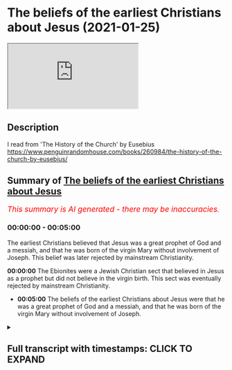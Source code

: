 # The beliefs of the earliest Christians about Jesus (2021-01-25)

<iframe loading='lazy' src='https://www.youtube.com/embed/K51AcZBWS68'></iframe>

## Description

I read from 'The History of the Church' by Eusebius 
https://www.penguinrandomhouse.com/books/260984/the-history-of-the-church-by-eusebius/

## Summary of [The beliefs of the earliest Christians about Jesus](https://www.youtube.com/watch?v=K51AcZBWS68)


*<span style="color:red; font-size:125%">This summary is AI generated - there may be inaccuracies</span>. [](/)*

### <a onclick="modifyYTiframeseektime('0')">00:00:00</a> - <a onclick="modifyYTiframeseektime('300')">00:05:00</a>

The earliest Christians believed that Jesus was a great prophet of God and a messiah, and that he was born of the virgin Mary without involvement of Joseph. This belief was later rejected by mainstream Christianity.

**<a onclick="modifyYTiframeseektime('0')">00:00:00</a>** The Ebionites were a Jewish Christian sect that believed in Jesus as a prophet but did not believe in the virgin birth. This sect was eventually rejected by mainstream Christianity.
* **<a onclick="modifyYTiframeseektime('300')">00:05:00</a>** The beliefs of the earliest Christians about Jesus were that he was a great prophet of God and a messiah, and that he was born of the virgin Mary without involvement of Joseph.

<details><summary><h2>Full transcript with timestamps: CLICK TO EXPAND</h2></summary>

<a onclick="modifyYTiframeseektime('0')">0:00:00</a> i just wanted to make a brief video in response 
to some claims by prominent christian apologists    
<a onclick="modifyYTiframeseektime('7')">0:00:07</a> and polemicists online that the early jewish 
christian sects the ebionites as they're called uh    
<a onclick="modifyYTiframeseektime('16')">0:00:16</a> did not believe in the virgin birth 
now why does this matter because    
<a onclick="modifyYTiframeseektime('20')">0:00:20</a> the early the earliest christians were jewish 
christians and they had beliefs about jesus    
<a onclick="modifyYTiframeseektime('26')">0:00:26</a> and about the jewish law and so on which are 
quite different from later christian orthodoxy    
<a onclick="modifyYTiframeseektime('32')">0:00:32</a> certainly different from paul's ideas which became 
dominant in the second century onwards up to today    
<a onclick="modifyYTiframeseektime('39')">0:00:39</a> and the accusation is that the ebionites as 
they're called these jewish christians did not    
<a onclick="modifyYTiframeseektime('44')">0:00:44</a> believe in the virgin birth so their faith was 
suspect they were heretics anyway so why are we    
<a onclick="modifyYTiframeseektime('51')">0:00:51</a> putting so much store by what they believe they 
didn't quite get their beliefs right now this    
<a onclick="modifyYTiframeseektime('56')">0:00:56</a> is a half truth at best and i want to show why 
uh this is a half-truth uh by referring to the    
<a onclick="modifyYTiframeseektime('63')">0:01:03</a> uh well-known book by eusebius the history of the 
church who is eusebius on the back cover it says    
<a onclick="modifyYTiframeseektime('71')">0:01:11</a> eusebius's account is the only surviving 
historical account of the church during    
<a onclick="modifyYTiframeseektime('76')">0:01:16</a> its crucial first 300 years bishop eusebius 
who was born in ad260 so it's really early    
<a onclick="modifyYTiframeseektime('84')">0:01:24</a> a learned scholar who lived most of his life 
in caesarea in palestine broke new ground in    
<a onclick="modifyYTiframeseektime('90')">0:01:30</a> writing the history and provided a model for all 
later ecclesiastical historians church historians    
<a onclick="modifyYTiframeseektime('97')">0:01:37</a> so uh this book by the way is edited by uh andrew 
luth who's a professor of patristic studies    
<a onclick="modifyYTiframeseektime('104')">0:01:44</a> at the university of durham and at the very back 
he has a glossary of the who's who of eusebius and    
<a onclick="modifyYTiframeseektime('111')">0:01:51</a> he helpfully tells us about the ebionites the word 
is derived from a hebrew word meaning the poor    
<a onclick="modifyYTiframeseektime('118')">0:01:58</a> this may indicate that the original ebionites were 
materially poor or that they thought of themselves    
<a onclick="modifyYTiframeseektime('125')">0:02:05</a> as the poor ones who depend utterly on the grace 
of god and then he goes on they seem to have been    
<a onclick="modifyYTiframeseektime('132')">0:02:12</a> jewish christians who respected christ but 
could not conceive of his relationship to    
<a onclick="modifyYTiframeseektime('138')">0:02:18</a> god as anything other than that of a man 
inspired by god like one of the prophets    
<a onclick="modifyYTiframeseektime('144')">0:02:24</a> eusebius is scornful of jewish christianity this 
is the original faith of the disciples by the way    
<a onclick="modifyYTiframeseektime('151')">0:02:31</a> and knows little about it anyway obviously it 
seems to have been much more important in the    
<a onclick="modifyYTiframeseektime('156')">0:02:36</a> early centuries of christianity than appears 
from the history of the church end quote    
<a onclick="modifyYTiframeseektime('162')">0:02:42</a> now we know there's some for much much scholarship 
in the last 40 50 years that the original    
<a onclick="modifyYTiframeseektime('167')">0:02:47</a> disciples and followers of those 
people like james the brother of jesus    
<a onclick="modifyYTiframeseektime('172')">0:02:52</a> were jewish christians who believe very different 
things than paul believed in the emerging    
<a onclick="modifyYTiframeseektime('176')">0:02:56</a> great church in the second century the 
catholic church and evangelicals today    
<a onclick="modifyYTiframeseektime('181')">0:03:01</a> so the point is what why is this matter what 
they believed about the virgin birth because    
<a onclick="modifyYTiframeseektime('186')">0:03:06</a> if it can be shown they didn't believe in the 
virgin birth that discredits them in the eyes of    
<a onclick="modifyYTiframeseektime('191')">0:03:11</a> many people look muslims believe he he was born of 
a virgin the gospels say he was born of a virgin    
<a onclick="modifyYTiframeseektime('197')">0:03:17</a> these people were just heretics why should we take 
what they say seriously so this is i think the    
<a onclick="modifyYTiframeseektime('203')">0:03:23</a> the agenda behind some uh quite well very well 
known christian apologists who i will not name    
<a onclick="modifyYTiframeseektime('208')">0:03:28</a> because i don't want to get into a tit for tat ad 
hominem with people so what does eusebius tell us    
<a onclick="modifyYTiframeseektime('216')">0:03:36</a> well he tells us something very interesting 
uh and on page 90 of this book this is the    
<a onclick="modifyYTiframeseektime('223')">0:03:43</a> uh the third chapter of eusebius he 
writes this there are two ebionite sects    
<a onclick="modifyYTiframeseektime('231')">0:03:51</a> the first one um says they regard him as him jesus 
as plain and ordinary a man esteemed as righteous    
<a onclick="modifyYTiframeseektime('241')">0:04:01</a> through growth of character and nothing more the 
child of a normal union between a man and mary    
<a onclick="modifyYTiframeseektime('248')">0:04:08</a> and they held that that they must observe every 
detail of the law these are jews basically who    
<a onclick="modifyYTiframeseektime('255')">0:04:15</a> believe in jesus as the messiah as the prophet 
but they believe that he was not born of a virgin    
<a onclick="modifyYTiframeseektime('261')">0:04:21</a> and then you see this goes on a second group went 
by the same name ebia ebionites but escapes the    
<a onclick="modifyYTiframeseektime('268')">0:04:28</a> outrageous absurdity of the first they did 
not deny that the lord was born of a virgin    
<a onclick="modifyYTiframeseektime('275')">0:04:35</a> and the holy spirit but nevertheless shared 
their refusal to acknowledge his pre-existence    
<a onclick="modifyYTiframeseektime('280')">0:04:40</a> as god the word and wisdom thus the impious 
doctrine of the others was their undoing also    
<a onclick="modifyYTiframeseektime('287')">0:04:47</a> especially as they placed equal emphasis 
on the outward observance of the law    
<a onclick="modifyYTiframeseektime('292')">0:04:52</a> they held that the epistles of the apostle 
that means paul of course ought to be rejected    
<a onclick="modifyYTiframeseektime('297')">0:04:57</a> all together calling him a renegade from the 
law and using only the gospel of the hebrews    
<a onclick="modifyYTiframeseektime('305')">0:05:05</a> they treated the the rest with scant respect like 
the others they observe the sabbath and the whole    
<a onclick="modifyYTiframeseektime('312')">0:05:12</a> jewish system so he is very scathing of these 
people but of course they represent the original    
<a onclick="modifyYTiframeseektime('318')">0:05:18</a> uh faith of the disciples who are torah 
observant jews we can see this in the    
<a onclick="modifyYTiframeseektime('322')">0:05:22</a> book of acts it's it states they were and we 
can see uh also that this second group of the    
<a onclick="modifyYTiframeseektime('328')">0:05:28</a> ebonites believed in the virgin birth so there 
seemed to be split between them and i'm not sure    
<a onclick="modifyYTiframeseektime('334')">0:05:34</a> how they split and did they co-mingle or were 
they separate denominations but clearly there    
<a onclick="modifyYTiframeseektime('340')">0:05:40</a> was a group of ebionites who did believe in the 
virgin birth who were jewish christians and some    
<a onclick="modifyYTiframeseektime('346')">0:05:46</a> who didn't believe in the virgin birth so this 
story that the ebio knights didn't believe in the    
<a onclick="modifyYTiframeseektime('351')">0:05:51</a> virgin mary in the virgin birth is wrong it's a 
half-truth uh some were quite orthodox by islamic    
<a onclick="modifyYTiframeseektime('358')">0:05:58</a> standards shall we say that they believed that 
jesus was born of the virgin mary without any    
<a onclick="modifyYTiframeseektime('364')">0:06:04</a> involvement of joseph but also they observe the 
law uh observe they view jesus as just a man a    
<a onclick="modifyYTiframeseektime('371')">0:06:11</a> great prophet of god a messiah which of course is 
exactly what the quran teaches as well so that's a    
<a onclick="modifyYTiframeseektime('379')">0:06:19</a> an amazing coincidence you may say so um i just 
wanted to uh just touch on this point because it's    
<a onclick="modifyYTiframeseektime('386')">0:06:26</a> used against uh to discredit the jewish christians 
this whole thing of the virgin birth and um it's    
<a onclick="modifyYTiframeseektime('392')">0:06:32</a> a distortion of the facts and i just want to get 
that on record for what it's worth till next time  

</details>
